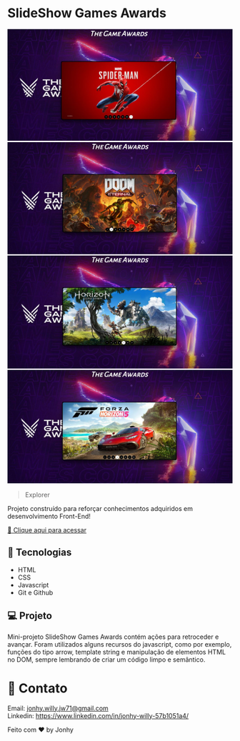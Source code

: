 # SlideShow Games Awards

![preview](./.github/preview1.jpg)
![preview](./.github/preview2.jpg)
![preview](./.github/preview3.jpg)
![preview](./.github/preview4.jpg)

> Explorer

Projeto construído para reforçar conhecimentos adquiridos em desenvolvimento Front-End!

[ 🔗 Clique aqui para acessar](https://mini-projeto-games-slideshow.vercel.app/)

## 🚀 Tecnologias

- HTML
- CSS
- Javascript
- Git e Github

## 💻 Projeto

Mini-projeto SlideShow Games Awards contém ações para retroceder e avançar. Foram utilizados alguns recursos do javascript, como por exemplo, funções do tipo arrow, template string e manipulação de elementos HTML no DOM, sempre lembrando de criar um código limpo e semântico.

# 🧡 Contato

Email: jonhy.willy.jw71@gmail.com <br>
Linkedin: https://www.linkedin.com/in/jonhy-willy-57b1051a4/

Feito com ♥ by Jonhy
